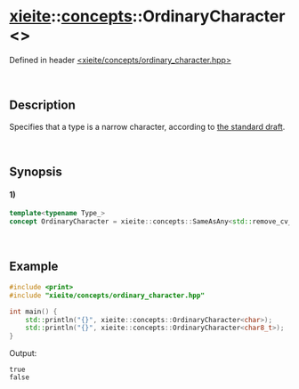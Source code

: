 # [xieite](../../xieite.md)\:\:[concepts](../../concepts.md)\:\:OrdinaryCharacter\<\>
Defined in header [<xieite/concepts/ordinary_character.hpp>](../../../include/xieite/concepts/ordinary_character.hpp)

&nbsp;

## Description
Specifies that a type is a narrow character, according to [the standard draft](https://eel.is/c++draft/basic.fundamental#7).

&nbsp;

## Synopsis
#### 1)
```cpp
template<typename Type_>
concept OrdinaryCharacter = xieite::concepts::SameAsAny<std::remove_cv_t<Type_>, char, signed char, unsigned char>;
```

&nbsp;

## Example
```cpp
#include <print>
#include "xieite/concepts/ordinary_character.hpp"

int main() {
    std::println("{}", xieite::concepts::OrdinaryCharacter<char>);
    std::println("{}", xieite::concepts::OrdinaryCharacter<char8_t>);
}
```
Output:
```
true
false
```
